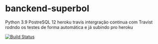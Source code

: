 # banckend-superbol
Python 3.9
PostreSQL 12
heroku
travis intergração continua com 
Travist rodndo os testes de forma automática e já subindo pro heroku

[![Build Status](https://www.travis-ci.com/CharlesTenorio/banckend-superbol.svg?branch=master)](https://www.travis-ci.com/CharlesTenorio/banckend-superbol)